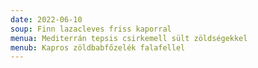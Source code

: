 ```yaml
---
date: 2022-06-10
soup: Finn lazacleves friss kaporral
menua: Mediterrán tepsis csirkemell sült zöldségekkel
menub: Kapros zöldbabfőzelék falafellel
---
```

